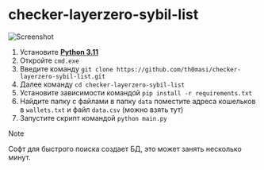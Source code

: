 # checker-layerzero-sybil-list

![Screenshot](https://i.imgur.com/cgKsTqh.png)  

1. Установите [**Python 3.11**](https://www.python.org/downloads/release/python-3110/)  
2. Откройте `cmd.exe`
3. Введите команду `git clone https://github.com/th0masi/checker-layerzero-sybil-list.git`
4. Далее команду `cd checker-layerzero-sybil-list`
5. Установите зависимости командой `pip install -r requirements.txt`
6. Найдите папку с файлами в папку `data` поместите адреса кошельков в `wallets.txt` и файл `data.csv` (можно взять тут)
7. Запустите скрипт командой `python main.py`

> [!NOTE]
> Софт для быстрого поиска создает БД, это может занять несколько минут.
